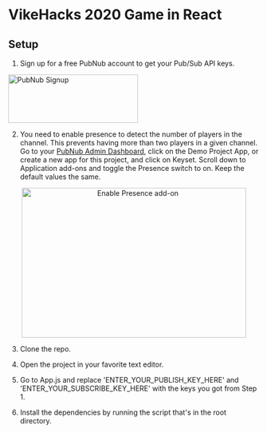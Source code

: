 # VikeHacks 2020 Game in React


## Setup
1) Sign up for a free PubNub account to get your Pub/Sub API keys.
 <a href="https://dashboard.pubnub.com/signup?devrel_gh=react-tictactoe">
    <img alt="PubNub Signup" src="https://i.imgur.com/og5DDjf.png" width=260 height=97/>
  </a>

2) You need to enable presence to detect the number of players in the channel. This prevents having more than two players in a given channel. Go to your [PubNub Admin Dashboard](https://admin.pubnub.com), click on the Demo Project App, or create a new app for this project, and click on Keyset. Scroll down to Application add-ons and toggle the Presence switch to on. Keep the default values the same.

<p align="center">
  <img src="./media/enable-presence.png" alt="Enable Presence add-on" width="450" height="300" />
</p>

3) Clone the repo.

4) Open the project in your favorite text editor.

5) Go to App.js and replace 'ENTER_YOUR_PUBLISH_KEY_HERE' and 'ENTER_YOUR_SUBSCRIBE_KEY_HERE' with the keys you got from Step 1.

6) Install the dependencies by running the script that's in the root directory. 